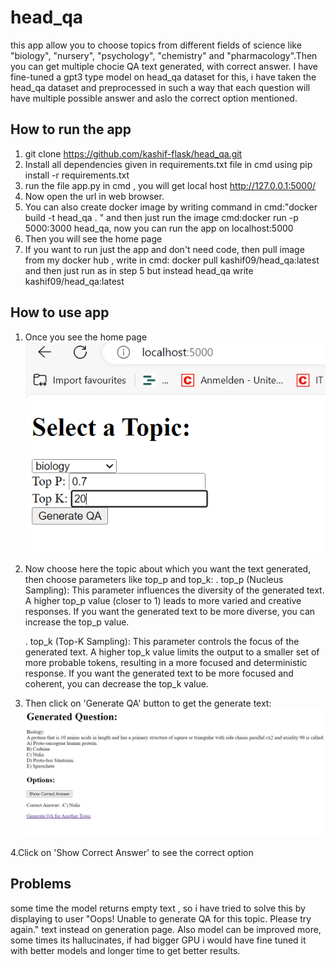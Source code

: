 # head_qa
this app allow you to choose topics from different fields of science like "biology", "nursery", "psychology", "chemistry" and "pharmacology".Then you can get multiple chocie QA text generated, with correct answer. I have fine-tuned a gpt3 type model on head_qa dataset for this, i have taken the head_qa dataset and preprocessed in such a way that each question will have multiple possible answer and aslo the correct option mentioned.

## How to run the app

1. git clone https://github.com/kashif-flask/head_qa.git
2. Install all dependencies given in requirements.txt file in cmd using  pip install -r requirements.txt
3. run the file app.py in cmd , you will get local host http://127.0.0.1:5000/ 
4. Now open the url in web browser.
5. You can also create docker image by writing command in cmd:"docker build -t head_qa . " and then just run the image cmd:docker run -p 5000:3000 head_qa, now you can run the app on localhost:5000
6. Then you will see the home page
7. If you want to run just the app and don't need code, then pull image from my docker hub , write in cmd: docker pull kashif09/head_qa:latest and then just run as in step 5 but instead head_qa write kashif09/head_qa:latest

## How to use app
1. Once you see the home page
   ![alt text](https://github.com/kashif-flask/head_qa/blob/main/front.PNG)

2. Now choose here the topic about which you want the text generated, then choose parameters like top_p and top_k:
   . top_p (Nucleus Sampling): This parameter influences the diversity of the generated text. A higher top_p value (closer to 1) leads to more varied and creative 
   responses. If you want the generated text to be more diverse, you can increase the top_p value.

   . top_k (Top-K Sampling): This parameter controls the focus of the generated text. A higher top_k value limits the output to a smaller set of more probable tokens, 
   resulting in a more focused and deterministic response. If you want the generated text to be more focused and coherent, you can decrease the top_k value.

3. Then click on 'Generate QA' button to get the generate text:
   ![alt text](https://github.com/kashif-flask/head_qa/blob/main/generated.PNG)

4.Click on 'Show Correct Answer' to see the correct option

## Problems
some time the model returns empty text , so i have tried to solve this by displaying to user "Oops! Unable to generate QA for this topic. Please try again." text instead on generation page. Also model can be improved more, some times its hallucinates, if had bigger GPU i would have fine tuned it with better models and longer time to get better results.










